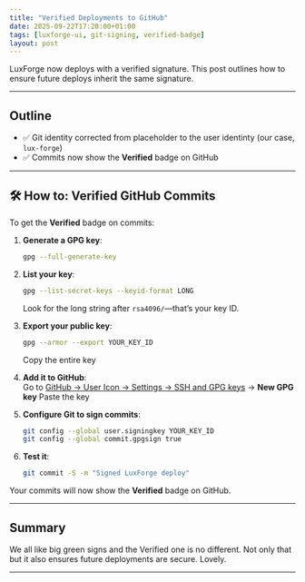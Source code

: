 ```yaml
---
title: "Verified Deployments to GitHub"
date: 2025-09-22T17:20:00+01:00
tags: [luxforge-ui, git-signing, verified-badge]
layout: post
---
```


LuxForge now deploys with a verified signature. This post outlines how to ensure future deploys inherit the same signature.

---

## Outline

- ✅ Git identity corrected from placeholder to the user identinty (our case, `lux-forge`)
- ✅ Commits now show the **Verified** badge on GitHub
---

## 🛠️ How to: Verified GitHub Commits

To get the **Verified** badge on commits:

1. **Generate a GPG key**:  
   ```bash
   gpg --full-generate-key
   ```

2. **List your key**:  
   ```bash
   gpg --list-secret-keys --keyid-format LONG
   ```

   Look for the long string after `rsa4096/`—that’s your key ID.

3. **Export your public key**:  
   ```bash
   gpg --armor --export YOUR_KEY_ID
   ```
   Copy the entire key

4. **Add it to GitHub**:  
   Go to [GitHub → User Icon → Settings → SSH and GPG keys](https://github.com/settings/keys) → **New GPG key**
    Paste the key
5. **Configure Git to sign commits**:  
   ```bash
   git config --global user.signingkey YOUR_KEY_ID
   git config --global commit.gpgsign true
   ```

6. **Test it**:  
   ```bash
   git commit -S -m "Signed LuxForge deploy"
   ```

Your commits will now show the **Verified** badge on GitHub.

---

##  Summary

We all like big green signs and the Verified one is no different. Not only that but it also ensures future deployments are secure. Lovely.

---